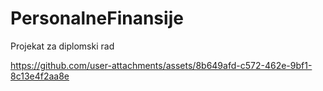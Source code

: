 # PersonalneFinansije
Projekat za diplomski rad

https://github.com/user-attachments/assets/8b649afd-c572-462e-9bf1-8c13e4f2aa8e
